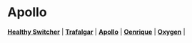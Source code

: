 # Apollo

[**Healthy Switcher**](https://folick.github.io/Healthy-Switcher/) |
[**Trafalgar**](https://folick.github.io/Trafalgar/) |
[**Apollo**](https://folick.github.io/Apollo/) |
[**Oenrique**](https://folick.github.io/Oenrique/) |
[**Oxygen**](https://folick.github.io/Oxygen/) |
